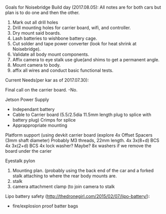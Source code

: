 Goals for Noisebridge Build day (2017.08.05): All notes are for both cars but plan is to do one and then the other.
1. Mark out all drill holes
2. Drill mounting holes for carrier board, wifi, and controller.
3. Dry mount said boards.
4. Lash batteries to wishbone battery cage.
5. Cut solder and tape power converter (look for heat shrink at Noisebridge).
6. Validate all body mount components.
7. Affix camera to eye stalk use glue(and shims to get a permanent angle.
8. Mount camera to body.
9. affix all wires and conduct basic functional tests.

Current Needs(per kar as of 2017.07.30):

Final call on the carrier board. -No.

Jetson Power Supply
 - Independant battery
 - Cable to Carrier board (5.5/2.5dia 11.5mm length plug to splice with battery plug) Crimps for splice
 - Apprappropriate mounting

Platform support (using devkit carrier board (explore 
4x Offset Spacers (3mm shaft diameter) Probably M3 threads, 22mm length.
4x 3x(8+d) BCS
4x 3x(2+d) BCS
4x lock washer? Maybe?
8x washers if we remove the board under the carier

Eyestalk pylon
1. Mounting plan. (probably using the back end of the car and a forked stalk attaching to where the rear body mounts are.
2. stalk
3. camera attachment clamp (to join camera to stalk

Lipo battery safety (http://thedronegirl.com/2015/02/07/lipo-battery/):
- fire/explosion proof batter bags
